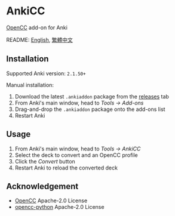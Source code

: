 # AnkiCC

[OpenCC](https://github.com/BYVoid/OpenCC) add-on for Anki

README: [English](https://github.com/kaiiiz/AnkiCC/README.en.md), [繁體中文](https://github.com/kaiiiz/AnkiCC/README.md)

## Installation

Supported Anki version: `2.1.50+`

Manual installation:

1. Download the latest `.ankiaddon` package from the [releases](https://github.com/kaiiiz/AnkiCC/releases) tab
2. From Anki's main window, head to _Tools → Add-ons_
3. Drag-and-drop the `.ankiaddon` package onto the add-ons list
4. Restart Anki

## Usage

1. From Anki's main window, head to _Tools → AnkiCC_
2. Select the deck to convert and an OpenCC profile
3. Click the _Convert_ button
4. Restart Anki to reload the converted deck

## Acknowledgement

- [OpenCC](https://github.com/BYVoid/OpenCC) Apache-2.0 License
- [opencc-python](https://github.com/yichen0831/opencc-python) Apache-2.0 License

